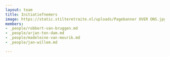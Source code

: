 ```yaml
---
layout: team
title: Initiatiefnemers
image: https://static.stilteretraite.nl/uploads/Pagebanner OVER ONS.jpg
members:
- _people/robbert-van-bruggen.md
- _people/arjan-ten-dam.md
- _people/madeleine-van-mourik.md
- _people/jan-willem.md

---
```


